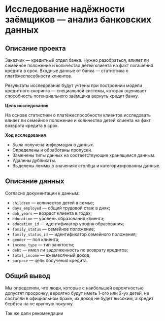 # Исследование надёжности заёмщиков — анализ банковских данных

## Описание проекта

Заказчик — кредитный отдел банка. Нужно разобраться, влияет ли семейное положение и количество детей клиента на факт погашения кредита в срок. Входные данные от банка — статистика о платёжеспособности клиентов.

Результаты исследования будут учтены при построении модели кредитного скоринга — специальной системы, которая оценивает способность потенциального заёмщика вернуть кредит банку.

**Цель исследования**

На основе статистики о платёжеспособности клиентов исследовать влияет ли семейное положение и количество детей клиента на факт возврата кредита в срок.

**Ход исследования**

* Была получена информация о данных. 
* Определены и обработаны пропуски. 
* Заменены типы данных на соответствующие хранящимся данным. 
* Удалены дубликаты. 
* Выделены леммы в значениях столбца и категоризированны данные.

## Описание данных

Согласно документации к данным:
* `children` — количество детей в семье;
* `days_employed` — общий трудовой стаж в днях;  
* `dob_years` — возраст клиента в годах;
* `education` — уровень образования клиента;
* `education_id` — идентификатор уровня образования;
* `family_status` — семейное положение;
* `family_status_id` — идентификатор семейного положения;
* `gender` — пол клиента;
* `income_type` — тип занятости;
* `debt` — имел ли задолженность по возврату кредитов;
* `total_income` — ежемесячный доход;
* `purpose` — цель получения кредита.

## Общий вывод

Мы определили, что люди, которые с наибольшей вероятностью допустят просрочку, вероятно будут иметь 1-ого или 2-ух детей, не состояли в официальном браке, их доход не будет высоким, а кредит берётса на не крупную покупку.

Так же дали рекомендации
